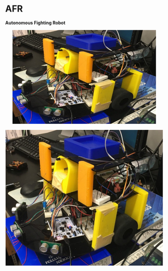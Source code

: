 # AFR

**Autonomous Fighting Robot**

<p align="center">
  <img width="460" height="300" src=https://github.com/varouzan/AFR/blob/master/robo.PNG">
</p>

![robot](robo.PNG)
